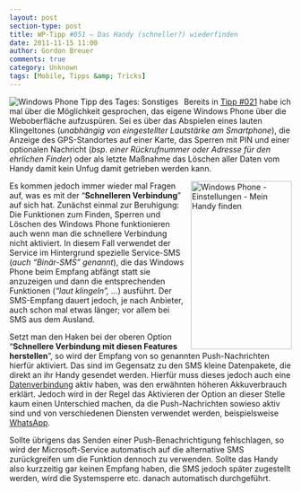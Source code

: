 ```yaml
---
layout: post
section-type: post
title: WP-Tipp #051 – Das Handy (schneller?) wiederfinden
date: 2011-11-15 11:00
author: Gordon Breuer
comments: true
category: Unknown
tags: [Mobile, Tipps &amp; Tricks]
---
```

<p><img style="margin: 0px 10px 0px 0px; display: inline; float: left" title="" alt="Windows Phone Tipp des Tages: Sonstiges" align="left" src="http://anheledirwp.blob.core.windows.net/wordpress/2011/11/sonstiges1.png" /></p>  <p>Bereits in <a href="/post/2011/09/30/WP-Tipp-021&ndash;Ubersicht-der-wichtigsten-Daten-im-Web.aspx">Tipp #021</a> habe ich mal über die Möglichkeit gesprochen, das eigene Windows Phone über die Weboberfläche aufzuspüren. Sei es über das Abspielen eines lauten Klingeltones (<em>unabhängig von eingestellter Lautstärke am Smartphone</em>), die Anzeige des GPS-Standortes auf einer Karte, das Sperren mit PIN und einer optionalen Nachricht (<em>bsp. einer Rückrufnummer oder Adresse für den ehrlichen Finder</em>) oder als letzte Maßnahme das Löschen aller Daten vom Handy damit kein Unfug damit getrieben werden kann.</p>  <p><img style="margin: 0px 0px 0px 10px; display: inline; float: right" title="" alt="Windows Phone - Einstellungen - Mein Handy finden" align="right" src="http://anheledirwp.blob.core.windows.net/wordpress/2011/11/6347190658_b41ffa0591.jpg" width="180" height="300" /></p>  <p>Es kommen jedoch immer wieder mal Fragen auf, was es mit der “<strong>Schnelleren Verbindung</strong>” auf sich hat. Zunächst einmal zur Beruhigung: Die Funktionen zum Finden, Sperren und Löschen des Windows Phone funktionieren auch wenn man die schnellere Verbindung nicht aktiviert. In diesem Fall verwendet der Service im Hintergrund spezielle Service-SMS (<em>auch “Binär-SMS” genannt</em>), die das Windows Phone beim Empfang abfängt statt sie anzuzeigen und dann die entsprechenden Funktionen (<em>“laut klingeln”, …</em>) ausführt. Der SMS-Empfang dauert jedoch, je nach Anbieter, auch schon mal etwas länger; vor allem bei SMS aus dem Ausland.</p>  <p>Setzt man den Haken bei der oberen Option “<strong>Schnellere Verbindung mit diesen Features herstellen</strong>”, so wird der Empfang von so genannten Push-Nachrichten hierfür aktiviert. Das sind im Gegensatz zu den SMS kleine Datenpakete, die direkt an ihr Handy gesendet werden. Hierfür muss dieses jedoch auch eine <a href="/post/2011/10/07/WP-Tipp-025-&ndash;-Datenverbindungen.aspx">Datenverbindung</a> aktiv haben, was den erwähnten höheren Akkuverbrauch erklärt. Jedoch wird in der Regel das Aktivieren der Option an dieser Stelle kaum einen Unterschied machen, da die Push-Nachrichten sowieso aktiv sind und von verschiedenen Diensten verwendet werden, beispielsweise <a href="http://www.windowsphone.com/de-DE/apps/218a0ebb-1585-4c7e-a9ec-054cf4569a79">WhatsApp</a>.</p>  <p>Sollte übrigens das Senden eíner Push-Benachrichtigung fehlschlagen, so wird der Microsoft-Service automatisch auf die alternative SMS zurückgreifen um die Funktion dennoch zu verwenden. Sollte das Handy also kurzzeitig gar keinen Empfang haben, die SMS jedoch später zugestellt werden, wird die Systemsperre etc. danach automatisch durchgeführt.</p>
